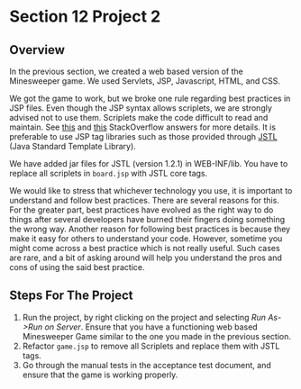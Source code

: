 <h1>Section 12 Project 2</h1>

<h2>Overview</h2>

In the previous section, we created a web based version of the Minesweeper game. We used Servlets, JSP, Javascript, HTML, and CSS.

We got the game to work, but we broke one rule regarding best practices in JSP files. Even though the JSP syntax allows scriplets, we are strongly advised  not to use them. Scriplets make the code difficult to read and maintain. See [this](http://stackoverflow.com/questions/3177733/how-to-avoid-java-code-in-jsp-files) and [this](http://stackoverflow.com/questions/4535423/jstl-vs-jsp-scriptlets) StackOverflow answers for more details. It is preferable to use JSP tag libraries such as those provided through [JSTL](http://www.oracle.com/technetwork/java/index-jsp-135995.html) (Java Standard Template Library).

We have added jar files for JSTL (version 1.2.1) in WEB-INF/lib. You have to replace all scriplets in ```board.jsp``` with JSTL core tags.

We would like to stress that whichever technology you use, it is important to understand and follow best practices. There are several reasons for this. For the greater part, best practices have evolved as the right way to do things after several developers have burned their fingers doing something the wrong way. Another reason for following best practices is because they make it easy for others to understand your code. However, sometime you might come across a best practice which is not really useful. Such cases are rare, and a bit of asking around will help you understand the pros and cons of using the said best practice.

<h2>Steps For The Project</h2>

 1. Run the project, by right clicking on the project and selecting _Run As->Run on Server_. Ensure that you have a functioning web based Minesweeper Game similar to the one you made in the previous section.
 1. Refactor ```game.jsp``` to remove all Scriplets and replace them with JSTL tags.
 1. Go through the manual tests in the acceptance test document, and ensure that the game is working properly.
